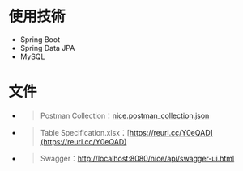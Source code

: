 # 使用技術

* Spring Boot
* Spring Data JPA
* MySQL

# 文件

* > Postman Collection：[nice.postman_collection.json](_doc/nice.postman_collection.json)
* > Table Specification.xlsx：[https://reurl.cc/Y0eQAD](https://reurl.cc/Y0eQAD)
* > Swagger：[http://localhost:8080/nice/api/swagger-ui.html](http://localhost:8080/nice/api/swagger-ui.html)
